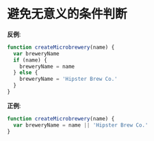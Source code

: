 # 避免无意义的条件判断

**反例**:

```javascript
function createMicrobrewery(name) {
  var breweryName
  if (name) {
    breweryName = name
  } else {
    breweryName = 'Hipster Brew Co.'
  }
}
```

**正例**:

```javascript
function createMicrobrewery(name) {
  var breweryName = name || 'Hipster Brew Co.'
}
```
